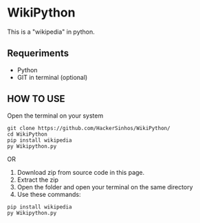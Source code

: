 # WikiPython
This is a "wikipedia" in python.

## Requeriments
- Python
- GIT in terminal (optional)
## HOW TO USE
Open the terminal on your system
```console
git clone https://github.com/HackerSinhos/WikiPython/
cd WikiPython
pip install wikipedia
py Wikipython.py
```
OR
1. Download zip from source code in this page.
2. Extract the zip
3. Open the folder and open your terminal on the same directory
4. Use these commands:
```console
pip install wikipedia
py Wikipython.py
```
